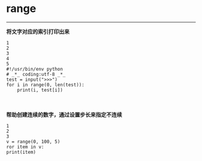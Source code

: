﻿# range

---

**将文字对应的索引打印出来**

    1
    2
    3
    4
    5
    #!/usr/bin/env python
    # _*_ coding:utf-8 _*_
    test = input(">>>")
    for i in range(0, len(test)):
        print(i, test[i])
　　

**帮助创建连续的数字，通过设置步长来指定不连续**
 

    1
    2
    3
    v = range(0, 100, 5)
    ror item in v:
    print(item)
